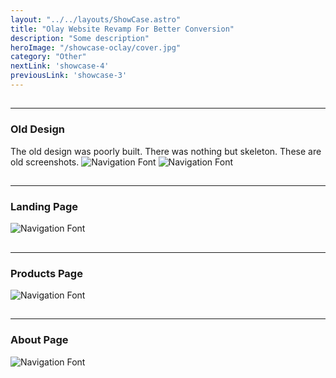 ```yaml
---
layout: "../../layouts/ShowCase.astro"
title: "Olay Website Revamp For Better Conversion"
description: "Some description"
heroImage: "/showcase-oclay/cover.jpg"
category: "Other"
nextLink: 'showcase-4'
previousLink: 'showcase-3'
---
```


##
---
### Old Design
The old design was poorly built. There was nothing but skeleton. These are old screenshots.
![Navigation Font](/showcase-oclay/old1.jpg)
![Navigation Font](/showcase-oclay/old2.jpg)
##
---
### Landing Page
![Navigation Font](/showcase-oclay/screen1.jpg)
##
---
### Products Page
![Navigation Font](/showcase-oclay/screen2.jpg)
##
---
### About Page
![Navigation Font](/showcase-oclay/screen3.jpg)

